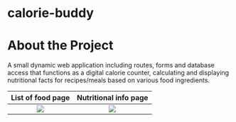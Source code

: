# calorie-buddy

# About the Project
A small dynamic web application including routes, forms and database access that functions as a digital calorie counter, calculating and displaying nutritional facts for recipes/meals based on various food ingredients.


List of food page             |  Nutritional info page
:-------------------------:|:-------------------------:
![](https://user-images.githubusercontent.com/58553029/197101574-34b68a67-ccb7-48fe-9b76-cef212d5f5fc.png)  |  ![](https://user-images.githubusercontent.com/58553029/197101595-cef42b16-bbb2-4781-8c4c-83705e0926a2.png)
